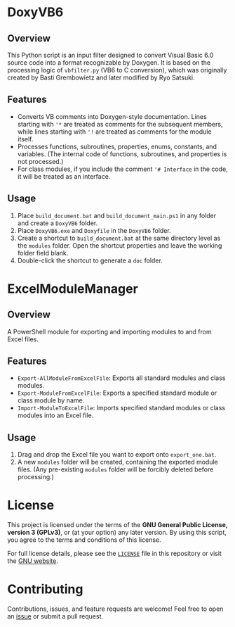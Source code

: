 # DoxyVB6

## Overview

This Python script is an input filter designed to convert Visual Basic 6.0 source code into a format recognizable by Doxygen. It is based on the processing logic of `vbfilter.py` (VB6 to C conversion), which was originally created by Basti Grembowietz and later modified by Ryo Satsuki.

## Features

- Converts VB comments into Doxygen-style documentation. Lines starting with `'*` are treated as comments for the subsequent members, while lines starting with `'!` are treated as comments for the module itself.  
- Processes functions, subroutines, properties, enums, constants, and variables. (The internal code of functions, subroutines, and properties is not processed.)
- For class modules, if you include the comment `'# Interface` in the code, it will be treated as an interface.

## Usage

1. Place `build_document.bat` and `build_document_main.ps1` in any folder and create a `DoxyVB6` folder.
2. Place `DoxyVB6.exe` and `Doxyfile` in the `DoxyVB6` folder.
3. Create a shortcut to `build_document.bat` at the same directory level as the `modules` folder. Open the shortcut properties and leave the working folder field blank.
4. Double-click the shortcut to generate a `doc` folder.

# ExcelModuleManager

## Overview

A PowerShell module for exporting and importing modules to and from Excel files.

## Features

- `Export-AllModuleFromExcelFile`: Exports all standard modules and class modules.
- `Export-ModuleFromExcelFile`: Exports a specified standard module or class module by name.
- `Import-ModuleToExcelFile`: Imports specified standard modules or class modules into an Excel file.

## Usage

1. Drag and drop the Excel file you want to export onto `export_one.bat`.
2. A new `modules` folder will be created, containing the exported module files. (Any pre-existing `modules` folder will be forcibly deleted before processing.)

# License

This project is licensed under the terms of the **GNU General Public License, version 3 (GPLv3)**, or (at your option) any later version. By using this script, you agree to the terms and conditions of this license.

For full license details, please see the [`LICENSE`](./LICENSE) file in this repository or visit the [GNU website](https://www.gnu.org/licenses/gpl-3.0.en.html).

# Contributing

Contributions, issues, and feature requests are welcome! Feel free to open an [issue](https://github.com/tkmr-akhs/DoxyVB6/issues) or submit a pull request.
